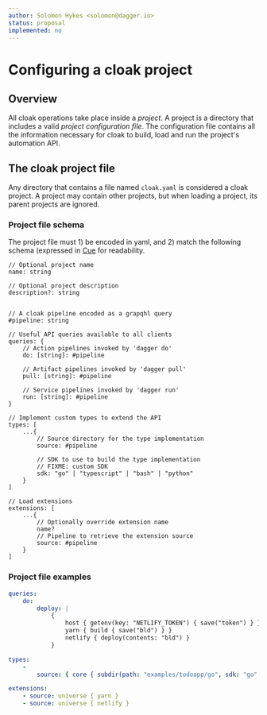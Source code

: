 ```yaml
---
author: Solomon Hykes <solomon@dagger.io>
status: proposal
implemented: no
---
```


# Configuring a cloak project

## Overview

All cloak operations take place inside a *project*. A project is a directory that includes a valid *project configuration file*. The configuration file contains all the information necessary for cloak to build, load and run the project's automation API.

## The cloak project file

Any directory that contains a file named `cloak.yaml` is considered a cloak project. A project may contain other projects, but when loading a project, its parent projects are ignored.

### Project file schema

The project file must 1) be encoded in yaml, and 2) match the following schema (expressed in [Cue](https://cuelang.org) for readability.

```cue
// Optional project name
name: string

// Optional project description
description?: string


// A cloak pipeline encoded as a grapqhl query
#pipeline: string

// Useful API queries available to all clients
queries: {
    // Action pipelines invoked by 'dagger do'
    do: [string]: #pipeline

    // Artifact pipelines invoked by 'dagger pull'
    pull: [string]: #pipeline

    // Service pipelines invoked by 'dagger run'
    run: [string]: #pipeline
}

// Implement custom types to extend the API
types: [
    ...{
        // Source directory for the type implementation
        source: #pipeline

        // SDK to use to build the type implementation
        // FIXME: custom SDK
        sdk: "go" | "typescript" | "bash" | "python"
    }
]

// Load extensions
extensions: [
    ...{
        // Optionally override extension name
        name?
        // Pipeline to retrieve the extension source
        source: #pipeline
    }
]

```

### Project file examples

```yaml
queries:
    do:
        deploy: |
            {
                host { getenv(key: "NETLIFY_TOKEN") { save("token") } }
                yarn { build { save("bld") } }
                netlify { deploy(contents: "bld") }
            }

types:
    -
        source: { core { subdir(path: "examples/todoapp/go", sdk: "go" ) } }

extensions:
    - source: universe { yarn }
    - source: universe { netlify }
```